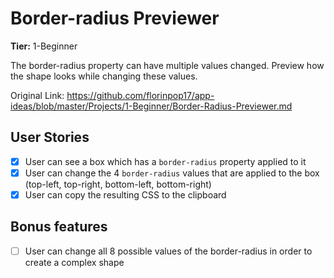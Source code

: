 # Border-radius Previewer

**Tier:** 1-Beginner

The border-radius property can have multiple values changed. Preview how the shape looks while changing these values.

Original Link: https://github.com/florinpop17/app-ideas/blob/master/Projects/1-Beginner/Border-Radius-Previewer.md

## User Stories

- [x] User can see a box which has a `border-radius` property applied to it
- [x] User can change the 4 `border-radius` values that are applied to the box (top-left, top-right, bottom-left, bottom-right)
- [x] User can copy the resulting CSS to the clipboard

## Bonus features

- [ ] User can change all 8 possible values of the border-radius in order to create a complex shape
